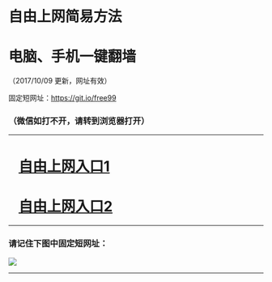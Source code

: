 ﻿# 自由上网简易方法

# 电脑、手机一键翻墙

（2017/10/09 更新，网址有效）

固定短网址：https://git.io/free99

### （微信如打不开，请转到浏览器打开）


***





# &nbsp;&nbsp; <a href="http://ft298224406.fwq-tz-1001.info/fwqtz01.html?t=100900111165 " target="_blank">自由上网入口1</a>
# &nbsp;&nbsp; <a href="http://ft2772412855.fwq-tz-1002.info/fwqtz02.html?t=100900130385 " target="_blank">自由上网入口2</a>
***

### 请记住下图中固定短网址：

<img src="https://s3-us-west-2.amazonaws.com/fwq-1001/yjfq-20170905okok.png" /> 


***

